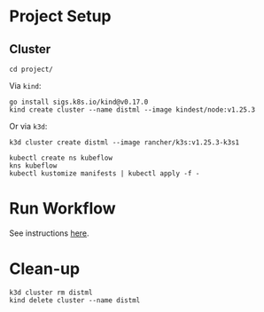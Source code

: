 # Project Setup

## Cluster

```
cd project/
```

Via `kind`:

```
go install sigs.k8s.io/kind@v0.17.0
kind create cluster --name distml --image kindest/node:v1.25.3
```

Or via `k3d`:

```
k3d cluster create distml --image rancher/k3s:v1.25.3-k3s1
```


```
kubectl create ns kubeflow
kns kubeflow
kubectl kustomize manifests | kubectl apply -f -
```

# Run Workflow

See instructions [here](https://github.com/terrytangyuan/distributed-ml-patterns/blob/main/code/project/code/README.md).

# Clean-up

```
k3d cluster rm distml
kind delete cluster --name distml
```
